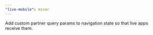 ```yaml
---
"live-mobile": minor
---
```


Add custom partner query params to navigation state so that live apps receive them.
